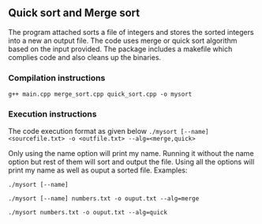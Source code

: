 ## Quick sort and Merge sort

The program attached sorts a file of integers and stores the sorted integers into a new an output file. The code uses merge or quick sort algorithm based on the input provided. The package includes a makefile which complies code and also cleans up the binaries.

### Compilation instructions
``` g++ main.cpp merge_sort.cpp quick_sort.cpp -o mysort ```

### Execution instructions
The code execution format as given below
``` ./mysort [--name] <sourcefile.txt> -o <outfile.txt> --alg=<merge,quick> ```

Only using the name option will print my name. Running it without the name option but rest of them will sort and output the file. Using all the options will print my name as well as ouput a sorted file.
Examples:

``` ./mysort [--name] ```

``` ./mysort [--name] numbers.txt -o ouput.txt --alg=merge ``` 

``` ./mysort numbers.txt -o ouput.txt --alg=quick ```
